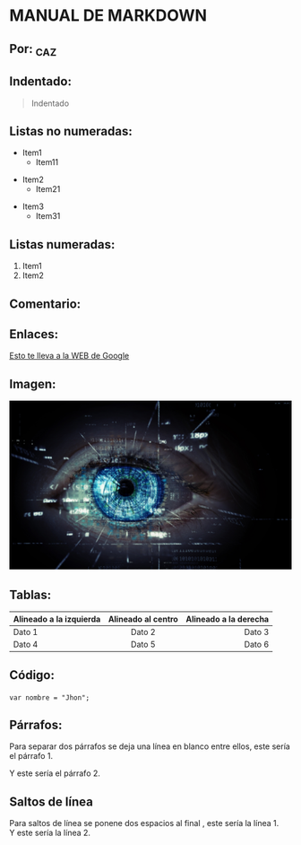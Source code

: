 # MANUAL DE MARKDOWN

## Por: <sub> CAZ </sub>

## Indentado:

> Indentado

## Listas no numeradas:

- Item1
  - Item11
* Item2
  * Item21
+ Item3
  + Item31

## Listas numeradas:

1. Item1
1. Item2


## Comentario:
<!-- Comentario -->

## Enlaces:
[Esto te lleva a la WEB de Google](https://www.google.com)

## Imagen:
![Una Fotico](eye-4063134.jpg)

## Tablas:
| Alineado a la izquierda | Alineado al centro | Alineado a la derecha |
| :--------------------- | :----------------: | -------------------: |
| Dato 1                 |      Dato 2        |             Dato 3   |
| Dato 4                 |      Dato 5        |             Dato 6   |

## Código:
`var nombre = "Jhon";`

## Párrafos:
Para separar dos párrafos se deja una línea en blanco entre ellos, este sería el párrafo 1.

Y este sería el párrafo 2.

## Saltos de línea
Para saltos de línea se ponene dos espacios al final , este sería la línea 1.  
Y este sería la línea 2.

